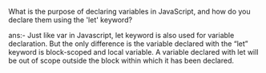 What is the purpose of declaring variables in JavaScript, and how do you declare them using the
'let' keyword?

ans:-
Just like var in Javascript, let keyword is also used for variable declaration. But the only difference is the variable declared with the “let” keyword is block-scoped and local variable. A variable declared with let will be out of scope outside the block within which it has been declared.
